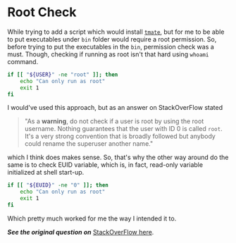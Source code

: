 # Root Check

While trying to add a script which would install [`tmate`](https://github.com/tmate-io/tmate/), but for me to be able to put executables under `bin` folder would require a root permission. So, before trying to put the executables in the `bin`, permission check was a must. Though, checking if running as root isn't that hard using `whoami` command.

```bash
if [[ "${USER}" -ne "root" ]]; then
    echo "Can only run as root"
    exit 1
fi
```

I would've used this approach, but as an answer on StackOverFlow stated
> "As a **warning**, do not check if a user is root by using the root username. Nothing guarantees that the user with ID 0 is called `root`. It's a very strong convention that is broadly followed but anybody could rename the superuser another name."

which I think does makes sense. So, that's why the other way around do the same is to check EUID variable, which is, in fact, read-only variable initialized at shell start-up.

```bash
if [[ "${EUID}" -ne "0" ]]; then
    echo "Can only run as root"
    exit 1
fi
```

Which pretty much worked for me the way I intended it to.

***See the original question on*** [StackOverFlow here](https://stackoverflow.com/questions/18215973/how-to-check-if-running-as-root-in-a-bash-script).
